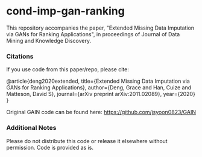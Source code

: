 # cond-imp-gan-ranking


This repository accompanies the paper, "Extended Missing Data Imputation via GANs for Ranking Applications", in proceedings of Journal of Data Mining and Knowledge Discovery.


### Citations
If you use code from this paper/repo, please cite:

@article{deng2020extended,
  title={Extended Missing Data Imputation via GANs for Ranking Applications},
  author={Deng, Grace and Han, Cuize and Matteson, David S},
  journal={arXiv preprint arXiv:2011.02089},
  year={2020}
}

Original GAIN code can be found here: https://github.com/jsyoon0823/GAIN


### Additional Notes
Please do not distribute this code or release it elsewhere without permission. Code is provided as is.
